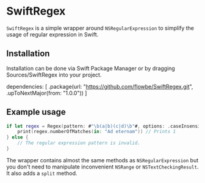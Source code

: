# SwiftRegex

`SwiftRegex` is a simple wrapper around `NSRegularExpression` to simplify the usage of regular expression in Swift.

## Installation

Installation can be done via Swift Package Manager or by dragging Sources/SwiftRegex into your project.

dependencies: [
    .package(url: "https://github.com/flowbe/SwiftRegex.git", .upToNextMajor(from: "1.0.0"))
]

## Example usage

```swift
if let regex = Regex(pattern: #"\b(a|b)(c|d)\b"#, options: .caseInsensitive) {
    print(regex.numberOfMatches(in: "Ad eternam")) // Prints 1
} else {
    // The regular expression pattern is invalid.
}
```

The wrapper contains almost the same methods as `NSRegularExpression` but you don't need to manipulate inconvenient `NSRange` or `NSTextCheckingResult`. It also adds a `split` method.
